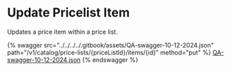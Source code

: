 # Update Pricelist Item

Updates a price item within a price list.

{% swagger src="../../../../.gitbook/assets/QA-swagger-10-12-2024.json" path="/v1/catalog/price-lists/{priceListId}/items/{id}" method="put" %}
[QA-swagger-10-12-2024.json](../../../../.gitbook/assets/QA-swagger-10-12-2024.json)
{% endswagger %}
